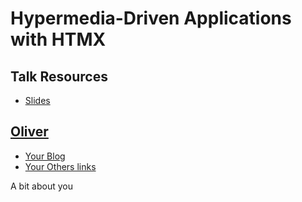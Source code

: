# Hypermedia-Driven Applications with HTMX

## Talk Resources
* [Slides](https://docs.google.com/presentation/d/1PsLzS-oLv9CQgDPbuWp6F2hV3l6Y162eafKhHuZbLWE/edit?usp=sharing)


## [Oliver](./oliver.md)

* [Your Blog](https://you.blogspot.com/)
* [Your Others links](https://google.com/you)

A bit about you
<!-- endInclude -->

